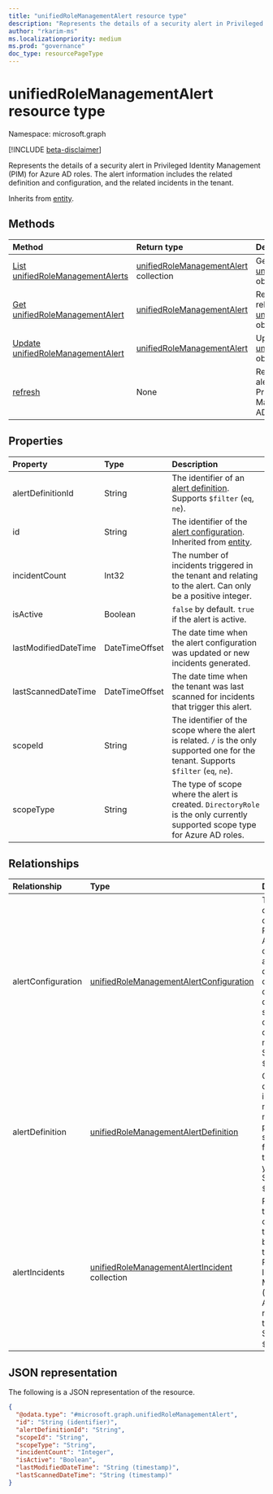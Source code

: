 ```yaml
---
title: "unifiedRoleManagementAlert resource type"
description: "Represents the details of a security alert in Privileged Identity Management (PIM) for Azure AD roles."
author: "rkarim-ms"
ms.localizationpriority: medium
ms.prod: "governance"
doc_type: resourcePageType
---
```


# unifiedRoleManagementAlert resource type

Namespace: microsoft.graph

[!INCLUDE [beta-disclaimer](../../includes/beta-disclaimer.md)]

Represents the details of a security alert in Privileged Identity Management (PIM) for Azure AD roles. The alert information includes the related definition and configuration, and the related incidents in the tenant.

Inherits from [entity](../resources/entity.md).

## Methods
|Method|Return type|Description|
|:---|:---|:---|
|[List unifiedRoleManagementAlerts](../api/rolemanagementalert-list-alerts.md)|[unifiedRoleManagementAlert](../resources/unifiedrolemanagementalert.md) collection|Get a list of the [unifiedRoleManagementAlert](../resources/unifiedrolemanagementalert.md) objects and their properties.|
|[Get unifiedRoleManagementAlert](../api/unifiedrolemanagementalert-get.md)|[unifiedRoleManagementAlert](../resources/unifiedrolemanagementalert.md)|Read the properties and relationships of an [unifiedRoleManagementAlert](../resources/unifiedrolemanagementalert.md) object.|
|[Update unifiedRoleManagementAlert](../api/unifiedrolemanagementalert-update.md)|[unifiedRoleManagementAlert](../resources/unifiedrolemanagementalert.md)|Update the properties of an [unifiedRoleManagementAlert](../resources/unifiedrolemanagementalert.md) object.|
|[refresh](../api/unifiedrolemanagementalert-refresh.md)|None|Refresh incidents on all alerts or on a single alert for Privileged Identity Management (PIM) for Azure AD roles.|

## Properties
|Property|Type|Description|
|:---|:---|:---|
|alertDefinitionId|String|The identifier of an [alert definition](unifiedrolemanagementalertdefinition.md). Supports `$filter` (`eq`, `ne`).|
|id|String|The identifier of the [alert configuration](unifiedrolemanagementalertconfiguration.md). Inherited from [entity](../resources/entity.md).|
|incidentCount|Int32|The number of incidents triggered in the tenant and relating to the alert. Can only be a positive integer.|
|isActive|Boolean|`false` by default. `true` if the alert is active.|
|lastModifiedDateTime|DateTimeOffset|The date time when the alert configuration was updated or new incidents generated.|
|lastScannedDateTime|DateTimeOffset|The date time when the tenant was last scanned for incidents that trigger this alert.|
|scopeId|String|The identifier of the scope where the alert is related. `/` is the only supported one for the tenant. Supports `$filter` (`eq`, `ne`).|
|scopeType|String|The type of scope where the alert is created. `DirectoryRole` is the only currently supported scope type for Azure AD roles. |

## Relationships
|Relationship|Type|Description|
|:---|:---|:---|
|alertConfiguration|[unifiedRoleManagementAlertConfiguration](../resources/unifiedrolemanagementalertconfiguration.md)|The configuration of the alert in PIM for Azure AD roles. Alert configurations are pre-defined and cannot be created or deleted, but some configurations can be modified. Supports `$expand`.|
|alertDefinition|[unifiedRoleManagementAlertDefinition](../resources/unifiedrolemanagementalertdefinition.md)|Contains the description, impact, and measures to mitigate or prevent the security alert from being triggered in your tenant. Supports `$expand`.|
|alertIncidents|[unifiedRoleManagementAlertIncident](../resources/unifiedrolemanagementalertincident.md) collection|Represents the incidents of this alert that have been triggered in Privileged Identity Management (PIM) for Azure AD roles in the tenant. Supports `$expand`.|

## JSON representation
The following is a JSON representation of the resource.
<!-- {
  "blockType": "resource",
  "keyProperty": "id",
  "@odata.type": "microsoft.graph.unifiedRoleManagementAlert",
  "baseType": "microsoft.graph.entity",
  "openType": false
}
-->
``` json
{
  "@odata.type": "#microsoft.graph.unifiedRoleManagementAlert",
  "id": "String (identifier)",
  "alertDefinitionId": "String",
  "scopeId": "String",
  "scopeType": "String",
  "incidentCount": "Integer",
  "isActive": "Boolean",
  "lastModifiedDateTime": "String (timestamp)",
  "lastScannedDateTime": "String (timestamp)"
}
```

